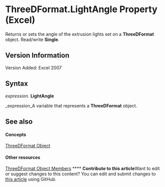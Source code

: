 
# ThreeDFormat.LightAngle Property (Excel)

Returns or sets the angle of the extrusion lights set on a  **ThreeDFormat** object. Read/write **Single**.


## Version Information

Version Added: Excel 2007 


## Syntax

 _expression_. **LightAngle**

 _expression_A variable that represents a  **ThreeDFormat** object.


## See also


#### Concepts


 [ThreeDFormat Object](9cb41236-6aba-4d6c-a54c-5e177657c8d1.md)
#### Other resources


 [ThreeDFormat Object Members](1693142f-53c2-1185-6162-9a99b3ae25d6.md)
****   **Contribute to this article**Want to edit or suggest changes to this content? You can edit and submit changes to  [this article](https://github.com/jhershey00/VBA_Excel_Test/OpenXMLCon/articles/07b676ce-11df-282f-34ff-6625db0114f6.md) using GitHub.

